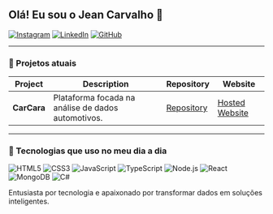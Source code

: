 ## Olá! Eu sou o Jean Carvalho 👋

[![Instagram](https://img.shields.io/badge/Instagram-E4405F?style=for-the-badge&logo=instagram&logoColor=white)](https://www.instagram.com/jeancarvalh_)
[![LinkedIn](https://img.shields.io/badge/LinkedIn-0077B5?style=for-the-badge&logo=linkedin&logoColor=white)](https://www.linkedin.com/in/jean-carvalho-a155a520b/)
[![GitHub](https://img.shields.io/badge/GitHub-181717?style=for-the-badge&logo=github&logoColor=white)](https://github.com/jeandcarvalho)

---

### 🔭 Projetos atuais
| Project    | Description                                      | Repository                                        | Website                               |
|------------|--------------------------------------------------|---------------------------------------------|---------------------------------------|
| **CarCara**| Plataforma focada na análise de dados automotivos. | [Repository](https://github.com/jeandcarvalho/CarCara.WebSite-TypeScript-React) | [Hosted Website](https://carcara.onrender.com/) |

---

### 🚀 Tecnologias que uso no meu dia a dia

![HTML5](https://img.shields.io/badge/HTML5-E34F26?style=for-the-badge&logo=html5&logoColor=white)
![CSS3](https://img.shields.io/badge/CSS3-1572B6?style=for-the-badge&logo=css3&logoColor=white)
![JavaScript](https://img.shields.io/badge/JavaScript-F7DF1E?style=for-the-badge&logo=javascript&logoColor=black)
![TypeScript](https://img.shields.io/badge/TypeScript-007ACC?style=for-the-badge&logo=typescript&logoColor=white)
![Node.js](https://img.shields.io/badge/Node.js-339933?style=for-the-badge&logo=nodedotjs&logoColor=white)
![React](https://img.shields.io/badge/React-61DAFB?style=for-the-badge&logo=react&logoColor=black)
![MongoDB](https://img.shields.io/badge/MongoDB-47A248?style=for-the-badge&logo=mongodb&logoColor=white)
![C#](https://img.shields.io/badge/C%23-239120?style=for-the-badge&logo=csharp&logoColor=white)

Entusiasta por tecnologia e apaixonado por transformar dados em soluções inteligentes.
